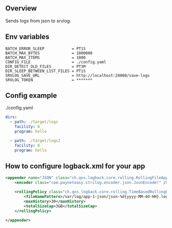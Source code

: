 ## Overview

Sends logs from json to srvlog.                     

  
## Env variables

```shell
BATCH_ERROR_SLEEP            = PT1S
BATCH_MAX_BYTES              = 1000000
BATCH_MAX_ITEMS              = 1000
CONFIG_FILE                  = ./config.yaml
DIR_DETECT_OLD_FILES         = PT3M
DIR_SLEEP_BETWEEN_LIST_FILES = PT1S
SRVLOG_SAVE_URL              = http://localhost:28080/save-logs
SRVLOG_TOKEN                 = *******
```
## Config example

./config.yaml

```yaml
dirs:
  - path: ./target/logs
    facility: 8
    program: hello

  - path: ./target/logs2
    facility: 8
    program: hello
```
    
## How to configure logback.xml for your app

```xml
<appender name="JSON" class="ch.qos.logback.core.rolling.RollingFileAppender">
    <encoder class="com.payneteasy.strilog.encoder.json.JsonEncoder" />

    <rollingPolicy class="ch.qos.logback.core.rolling.TimeBasedRollingPolicy">
        <fileNamePattern>/var/log/app-1-json/json-%d{yyyy-MM-dd-HH}.log</fileNamePattern>
        <maxHistory>30</maxHistory>
        <totalSizeCap>3GB</totalSizeCap>
    </rollingPolicy>

</appender>
```
